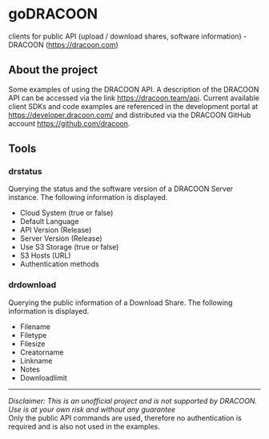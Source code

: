 # goDRACOON
clients for public API (upload / download shares, software information) - DRACOON (https://dracoon.com)

## About the project
Some examples of using the DRACOON API.
A description of the DRACOON API can be accessed via the link https://dracoon.team/api. Current available client SDKs and code examples are referenced in the development portal at https://developer.dracoon.com/ and distributed via the DRACOON GitHub account https://github.com/dracoon.

## Tools

### drstatus
  Querying the status and the software version of a DRACOON Server instance. The following information is displayed.  
  * Cloud System (true or false)
  * Default Language
  * API Version (Release)
  * Server Version  (Release)
  * Use S3 Storage (true or false)
  * S3 Hosts (URL)
  * Authentication methods

### drdownload
  Querying the public information of a Download Share. The following information is displayed. 
  * Filename
  * Filetype
  * Filesize
  * Creatorname
  * Linkname
  * Notes
  * Downloadlimit

____
_Disclaimer: This is an unofficial project and is not supported by DRACOON. Use is at your own risk and without any guarantee_  
Only the public API commands are used, therefore no authentication is required and is also not used in the examples.
